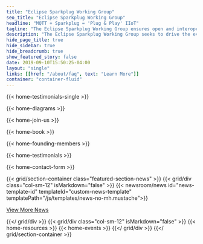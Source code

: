 ```yaml
---
title: "Eclipse Sparkplug Working Group"
seo_title: "Eclipse Sparkplug Working Group"
headline: "MQTT + Sparkplug = 'Plug & Play' IIoT"
tagline: "The Eclipse Sparkplug Working Group ensures open and interoperable IIoT"
description: "The Eclipse Sparkplug Working Group seeks to drive the evolution and broad adoption of the Eclipse Sparkplug protocol and related technologies that enable the creation of open, collaborative, and interoperable Industrial IoT (IIoT) solutions that are based on MQTT."
hide_page_title: true
hide_sidebar: true
hide_breadcrumb: true
show_featured_story: false
date: 2019-09-10T15:50:25-04:00
layout: "single"
links: [[href: "/about/faq", text: "Learn More"]]
container: "container-fluid"
---
```


{{< home-testimonials-single >}}

{{< home-diagrams >}}

{{< home-join-us >}}

{{< home-book >}}

{{< home-founding-members >}}

{{< home-testimonials >}}

{{< home-contact-form >}}

{{< grid/section-container class="featured-section-news" >}}
  {{< grid/div class="col-sm-12" isMarkdown="false" >}}
    {{< newsroom/news id="news-template-id" templateId="custom-news-template" templatePath="/js/templates/news-no-mh.mustache">}}
    <p class="text-center"><a href="/news">View More News</a></p>
  {{</ grid/div >}}
  {{< grid/div class="col-sm-12" isMarkdown="false" >}} 
    {{< home-resources >}}
    {{< home-events >}}
  {{</ grid/div >}}
{{</ grid/section-container >}}